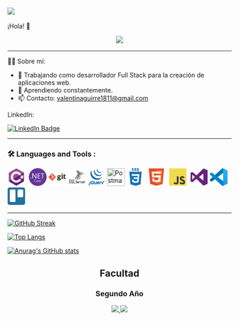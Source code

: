 
###
![](https://komarev.com/ghpvc/?username=valennaguirre)

¡Hola! 👋
<div id="header" align="center">
  <img src= "https://media.giphy.com/media/Ane45y5p7y0HZokoBw/giphy.gif" width="400"/>
</div>

---

:man_technologist: Sobre mí:
- 🔭 Trabajando como desarrollador Full Stack para la creación de aplicaciones web. 
- 🌱 Aprendiendo constantemente.
- 📫 Contacto: valentinaguirre1811@gmail.com

LinkedIn:
<div id="badges">
  <a href="https://www.linkedin.com/in/valentin-aguirre/">
    <img src="https://play-lh.googleusercontent.com/kMofEFLjobZy_bCuaiDogzBcUT-dz3BBbOrIEjJ-hqOabjK8ieuevGe6wlTD15QzOqw" alt="LinkedIn Badge" width="35" height="35"/>
  </a>
</div>

---

### :hammer_and_wrench: Languages and Tools :
<div>
  <img src="https://github.com/devicons/devicon/blob/master/icons/csharp/csharp-original.svg" title="C-Sharp" alt="C-Sharp" width="40" height="40"/>&nbsp;
  <img src="https://github.com/devicons/devicon/blob/master/icons/dotnetcore/dotnetcore-original.svg" title=".NET" **alt=".NET" width="40" height="40"/>
  <img src="https://github.com/devicons/devicon/blob/master/icons/git/git-original-wordmark.svg" title="Git" **alt="Git" width="40" height="40"/>
  <img src="https://github.com/devicons/devicon/blob/master/icons/microsoftsqlserver/microsoftsqlserver-plain-wordmark.svg" title="Microsoft SQL Server" **alt="SQL" width="40" height="40"/>
  <img src="https://github.com/devicons/devicon/blob/master/icons/jquery/jquery-plain-wordmark.svg" title="JQuery" **alt="JQuery" width="40" height="40"/>
  <img src="https://camo.githubusercontent.com/93b32389bf746009ca2370de7fe06c3b5146f4c99d99df65994f9ced0ba41685/68747470733a2f2f7777772e766563746f726c6f676f2e7a6f6e652f6c6f676f732f676574706f73746d616e2f676574706f73746d616e2d69636f6e2e737667" title="Postman" **alt="Postman" width="40" height="40"/>
  <img src="https://github.com/devicons/devicon/blob/master/icons/css3/css3-plain-wordmark.svg"  title="CSS3" alt="CSS" width="40" height="40"/>&nbsp;
  <img src="https://github.com/devicons/devicon/blob/master/icons/html5/html5-original.svg" title="HTML5" alt="HTML" width="40" height="40"/>&nbsp;
  <img src="https://github.com/devicons/devicon/blob/master/icons/javascript/javascript-original.svg" title="JavaScript" alt="JavaScript" width="40" height="40"/>&nbsp;
  <img src="https://github.com/devicons/devicon/blob/master/icons/visualstudio/visualstudio-plain.svg" title="Visual Studio" **alt="VS" width="40" height="40"/>
  <img src="https://github.com/devicons/devicon/blob/master/icons/vscode/vscode-original.svg" title="VS Code" **alt="VS Code" width="40" height="40"/>
  <img src="https://github.com/devicons/devicon/blob/master/icons/trello/trello-plain.svg" title="Trello" **alt="Trello" width="40" height="40"/>
</div>

---

[![GitHub Streak](http://github-readme-streak-stats.herokuapp.com?user=valennaguirre&theme=dark&background=000000)](https://git.io/streak-stats)

[![Top Langs](https://github-readme-stats.vercel.app/api/top-langs/?username=valennaguirre&layout=compact&theme=vision-friendly-dark)](https://github.com/anuraghazra/github-readme-stats)

[![Anurag's GitHub stats](https://github-readme-stats.vercel.app/api?username=valennaguirre&show_icons=true&include_all_commits=true&theme=synthwave)](https://github.com/anuraghazra/github-readme-stats)

<h2 align="center">Facultad</h2>

<div align="center">
    <h3>Segundo Año</h3>
    <a href="https://github.com/valennaguirre/AyED">
      <img height="100px" src="https://github-readme-stats.vercel.app/api/pin/?username=valennaguirre&repo=AyED&theme=aura" />
    </a>  
    <a href="https://github.com/valennaguirre/FOD">
      <img height="100px" src="https://github-readme-stats.vercel.app/api/pin/?username=valennaguirre&repo=FOD&theme=aura" />
    </a> 
</div>
